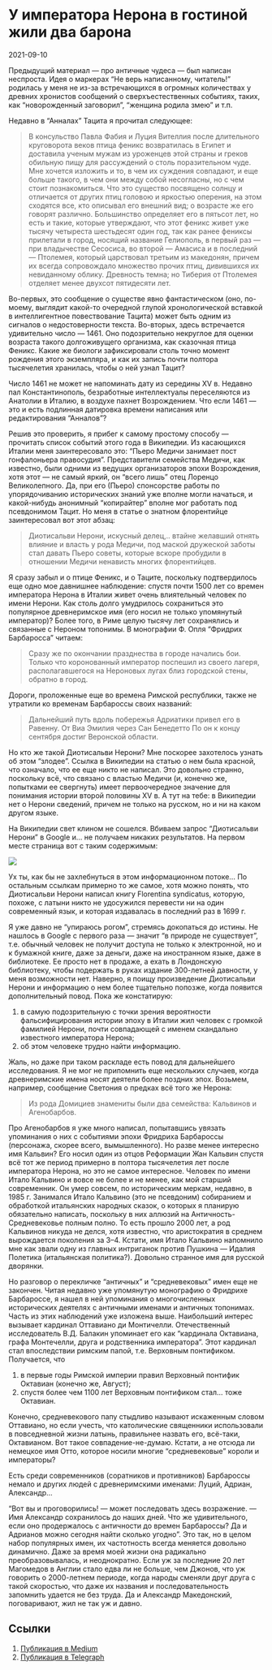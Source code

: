 # У императора Нерона в гостиной жили два барона

<p class="text-end time-holder"><time>2021-09-10</time></p>

Предыдущий материал — про античные чудеса — был написан неспроста. Идея
о маркерах “Не верь написанному, читатель!” родилась у меня не из-за
встречающихся в огромных количествах у древних хронистов сообщений о
сверхъестественных событиях, таких, как “новорожденный заговорил”,
“женщина родила змею” и т.п.

Недавно в “Анналах” Тацита я прочитал следующее:

> В консульство Павла Фабия и Луция Вителлия после длительного
> круговорота веков птица феникс возвратилась в Египет и доставила
> ученым мужам из уроженцев этой страны и греков обильную пищу для
> рассуждений о столь поразительном чуде. Мне хочется изложить и то, в
> чем их суждения совпадают, и еще больше такого, в чем они между
> собой несогласны, но с чем стоит познакомиться. Что это существо
> посвящено солнцу и отличается от других птиц головою и яркостью
> оперения, на этом сходятся все, кто описывал его внешний вид; о
> возрасте же его говорят различно. Большинство определяет его в
> пятьсот лет, но есть и такие, которые утверждают, что этот феникс
> живет уже тысячу четыреста шестьдесят один год, так как ранее
> фениксы прилетали в город, носящий название Гелиополь, в первый раз
> — при владычестве Сесосиса, во второй — Амасиса и в последний —
> Птолемея, который царствовал третьим из македонян, причем их всегда
> сопровождало множество прочих птиц, дивившихся их невиданному
> облику. Древность темна; но Тиберия от Птолемея отделяет менее
> двухсот пятидесяти лет.

Во-первых, это сообщение о существе явно фантастическом (оно, по-моему,
выглядит какой-то очередной глупой хронологической вставкой в
интеллигентное повествование Тацита) может быть одним из сигналов о
недостоверности текста. Во-вторых, здесь встречается удивительно число
— 1461. Оно подозрительно некруглое для оценки возраста такого
долгоживущего организма, как сказочная птица Феникс. Какие же биологи
зафиксировали столь точно момент рождения этого экземпляра, и как их
запись почти полтора тысячелетия хранилась, чтобы о ней узнал Тацит?

Число 1461 не может не напоминать дату из середины XV в. Недавно пал
Константинополь, безработные интеллектуалы переселяются из Анатолии в
Италию, в воздухе пахнет Возрождением. Что если 1461 — это и есть
подлинная датировка времени написания или редактирования “Анналов”?

Решив это проверить, я прибег к самому простому способу — прочитать
список событий этого года в Википедии. Из касающихся Италии меня
заинтересовало это: “Пьеро Медичи занимает пост гонфалоньера
правосудия”. Представители семейства Медичи, как известно, были одними
из ведущих организаторов эпохи Возрождения, хотя этот — не самый яркий,
он “всего лишь” отец Лоренцо Великолепного. Да, при его (Пьеро)
спонсорстве работы по упорядочиванию исторических знаний уже вполне
могли начаться, и какой-нибудь анонимный “копирайтер” вполне мог
работать под псевдонимом Тацит. Но меня в статье о знатном флорентийце
заинтересовал вот этот абзац:

> Диотисальви Нерони, искусный делец,.. втайне желавший отнять влияние
> и власть у рода Медичи, под маской дружеской заботы стал давать
> Пьеро советы, которые вскоре пробудили в отношении Медичи ненависть
> многих флорентийцев.

Я сразу забыл и о птице Феникс, и о Таците, поскольку подтвердилось еще
одно мое давнишнее наблюдение: спустя почти 1500 лет со времен
императора Нерона в Италии живет очень влиятельный человек по имени
Нерони. Как столь долго умудрилось сохраниться это популярное
древнеримское имя (его носил не только упомянутый император)? Более
того, в Риме целую тысячу лет сохранялись и связанные с Нероном
топонимы. В монографии Ф. Опля “Фридрих Барбаросса” читаем:

> Сразу же по окончании празднества в городе начались бои. Только что
> коронованный император поспешил из своего лагеря, располагавшегося
> на Нероновых лугах близ городской стены, обратно в город.

Дороги, проложенные еще во времена Римской республики, также не
утратили ко временам Барбароссы своих названий:

> Дальнейший путь вдоль побережья Адриатики привел его в Равенну. От
> Виа Эмилия через Сан Бенедетто По он к концу сентября достиг
> Веронской области.

Но кто же такой Диотисальви Нерони? Мне поскорее захотелось узнать об
этом “злодее”. Ссылка в Википедии на статью о нем была красной, что
означало, что ее еще никто не написал. Это довольно странно, поскольку
всё, что связано с властью Медичи (и, конечно же, попытками ее
свергнуть) имеет первоочередное значение для понимания истории второй
половины XV в. А тут на тебе: в Википедии нет о Нерони сведений, причем
не только на русском, но и ни на каком другом языке.

На Википедии свет клином не сошелся. Вбиваем запрос “Диотисальви
Нерони” в Google и… не получаем никаких результатов. На первом месте
страница вот с таким содержимым:

![](content/img/f5BAnlZtXKyJoGVq.png)

Ух ты, как бы не захлебнуться в этом информационном потоке… По
остальным ссылкам примерно то же самое, хотя можно понять, что
Диотисальви Нерони написал книгу Florentina syndicatus, которую,
похоже, с латыни никто не удосужился перевести ни на один современный
язык, и которая издавалась в последний раз в 1699 г.

Я уже давно не “упираюсь рогом”, стремясь докопаться до истины. Не
нашлось в Google с первого раза — значит “в природе не существует”,
т.е. обычный человек не получит доступа не только к электронной, но и к
бумажной книге, даже за деньги, даже на иностранном языке, даже в
библиотеке. Ее просто нет в продаже, а ехать в Лондонскую библиотеку,
чтобы подержать в руках издание 300-летней давности, у меня возможности
нет. Наверно, я поищу произведение Диотисальви Нерони и информацию о
нем более тщательно попозже, когда появится дополнительный повод. Пока
же констатирую:

1. в самую подозрительную с точки зрения вероятности фальсифицирования
       истории эпоху в Италии жил человек с громкой фамилией Нерони, почти
       совпадающей с именем скандально известного императора Нерона;
2. об этом человеке трудно найти информацию.

Жаль, но даже при таком раскладе есть повод для дальнейшего
исследования. Я не мог не припомнить еще нескольких случаев, когда
древнеримские имена носят деятели более поздних эпох. Возьмем,
например, сообщение Светония о предках всё того же Нерона:

> Из рода Домициев знамениты были два семейства: Кальвинов и
> Агенобарбов.

Про Агенобарбов я уже много написал, попытавшись увязать упоминания о
них с событиями эпохи Фридриха Барбароссы (персонажа, скорее всего,
вымышленного). Но разве менее интересно имя Кальвин? Его носил один из
отцов Реформации Жан Кальвин спустя всё тот же период примерно в
полтора тысячелетия лет после императора Нерона, но это не самое
интересное. Человек по имени Итало Кальвино и вовсе не более и не
менее, как мой старший современник. Он умер совсем, по историческим
меркам, недавно, в 1985 г. Занимался Итало Кальвино (это не псевдоним)
собиранием и обработкой итальянских народных сказок, о которых я
планирую обязательно написать, поскольку в них аллюзий на
Античность-Средневековье полным полно. То есть прошло 2000 лет, а род
Кальвинов никуда не делся, хотя известно, что аристократия в среднем
вырождается поколения за 3–4. Кстати, имя Итало Кальвино напомнило мне
как звали одну из главных интриганок против Пушкина — Идалия Полетика
(итальянская политика?). Довольно странное имя для русской дворянки.

Но разговор о перекличке “античных” и “средневековых” имен еще не
закончен. Читая недавно уже упомянутую монографию о Фридрихе
Барбароссе, я нашел в ней упоминания о многочисленных исторических
деятелях с античными именами и античных топонимах. Часть из этих
наблюдений уже изложена выше. Наибольший интерес вызывает кардинал
Оттавиано ди Монтичелли. Отечественный исследователь В.Д. Балакин
упоминает его как “кардинала Октавиана, графа Монтечелли, друга и
родственника императора”. Этот кардинал стал впоследствии римским
папой, т.е. Верховным понтификом. Получается, что

1. в первые годы Римской империи правил Верховный понтифик Октавиан
       (конечно же, Август);
2. спустя более чем 1100 лет Верховным понтификом стал… тоже Октавиан.

Конечно, средневекового папу стыдливо называют искаженным словом
Оттавиано, но если учесть, что католические священники использовали в
повседневной жизни латынь, правильнее назвать его, всё-таки,
Октавианом. Вот такое совпадение-не-думаю. Кстати, а не отсюда ли
немецкое имя Отто, которое носили многие “средневековые” короли и
императоры?

Есть среди современников (соратников и противников) Барбароссы немало и
других людей с древнеримскими именами: Луций, Адриан, Александр…

“Вот вы и проговорились! — может последовать здесь возражение. — Имя
Александр сохранилось до наших дней. Что же удивительного, если оно
продержалось с античности до времен Барбароссы? Да и Адрианов можно
сегодня найти сколько угодно”. Это так, но в целом набор популярных
имен, их частотность всегда меняется довольно динамично. Даже за время
моей жизни она радикально преобразовывалась, и неоднократно. Если уж за
последние 20 лет Магомедов в Англии стало едва ли не больше, чем
Джонов, что уж говорить о 2000-летнем периоде, когда народы сменяли
друг друга с такой скоростью, что даже их названия и последовательность
запомнить удается не без труда. Да и Александр Македонский,
поговаривают, жил не так уж и давно.

## Ссылки

1. [Публикация в Medium](https://yababay.medium.com/у-императора-нерона-в-гостиной-жили-два-барона-8ecf313d0f52)
1. [Публикация в Telegraph](https://telegra.ph/U-imperatora-Nerona-v-gostinoj-zhili-dva-barona-09-09)